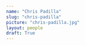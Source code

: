 ```yaml
---
name: "Chris Padilla"
slug: "chris-padilla"
picture: "chris-padilla.jpg"
layout: people
draft: True
---
```


